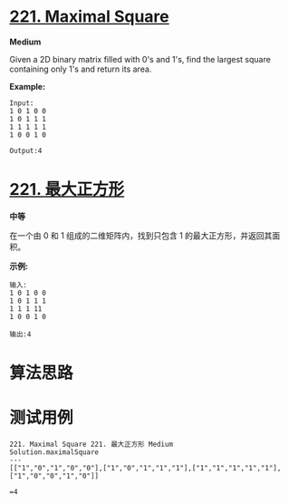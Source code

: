 # [221. Maximal Square][enTitle]

**Medium**

Given a 2D binary matrix filled with 0's and 1's, find the largest square containing only 1's and return its area.

**Example:** 

```
Input:
1 0 1 0 0
1 0 1 1 1
1 1 1 1 1
1 0 0 1 0

Output:4

```


# [221. 最大正方形][cnTitle]

**中等**

在一个由 0 和 1 组成的二维矩阵内，找到只包含 1 的最大正方形，并返回其面积。

**示例:** 

```
输入:
1 0 1 0 0
1 0 1 1 1
1 1 1 11
1 0 0 1 0

输出:4
```




# 算法思路

# 测试用例
```
221. Maximal Square 221. 最大正方形 Medium
Solution.maximalSquare
---
[["1","0","1","0","0"],["1","0","1","1","1"],["1","1","1","1","1"],["1","0","0","1","0"]]

=4
```

[enTitle]: https://leetcode.com/problems/maximal-square/
[cnTitle]: https://leetcode-cn.com/problems/maximal-square/
